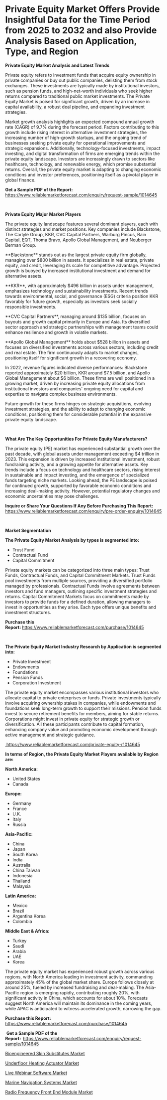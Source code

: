 <p><h1>Private Equity Market Offers Provide Insightful Data for the Time Period from 2025 to 2032 and also Provide Analysis Based on Application, Type, and Region</h1></p><p><strong>Private Equity Market Analysis and Latest Trends</strong></p>
<p><p>Private equity refers to investment funds that acquire equity ownership in private companies or buy out public companies, delisting them from stock exchanges. These investments are typically made by institutional investors, such as pension funds, and high-net-worth individuals who seek higher returns compared to traditional public market investments. The Private Equity Market is poised for significant growth, driven by an increase in capital availability, a robust deal pipeline, and expanding investment strategies.</p><p>Market growth analysis highlights an expected compound annual growth rate (CAGR) of 9.7% during the forecast period. Factors contributing to this growth include rising interest in alternative investment strategies, the increasing number of high-growth startups, and the ongoing trend of businesses seeking private equity for operational improvements and strategic expansions. Additionally, technology-focused investments, impact investing, and digital transformation of firms are emerging trends within the private equity landscape. Investors are increasingly drawn to sectors like healthcare, technology, and renewable energy, which promise substantial returns. Overall, the private equity market is adapting to changing economic conditions and investor preferences, positioning itself as a pivotal player in global finance.</p></p>
<p><strong>Get a Sample PDF of the Report:&nbsp;</strong> <a href="https://www.reliablemarketforecast.com/enquiry/request-sample/1014645?utm_campaign=1893&utm_medium=2&utm_source=Github&utm_content=ia&utm_term=06032025&utm_id=private-equity">https://www.reliablemarketforecast.com/enquiry/request-sample/1014645</a></p>
<p>&nbsp;</p>
<p><strong>Private Equity Major Market Players</strong></p>
<p><p>The private equity landscape features several dominant players, each with distinct strategies and market positions. Key companies include Blackstone, The Carlyle Group, KKR, CVC Capital Partners, Warburg Pincus, Bain Capital, EQT, Thoma Bravo, Apollo Global Management, and Neuberger Berman Group.</p><p>**Blackstone** stands out as the largest private equity firm globally, managing over $800 billion in assets. It specializes in real estate, private equity, and credit, leveraging its scale for competitive advantage. Projected growth is buoyed by increased institutional investment and demand for alternative assets.</p><p>**KKR**, with approximately $496 billion in assets under management, emphasizes technology and sustainability investments. Recent trends towards environmental, social, and governance (ESG) criteria position KKR favorably for future growth, especially as investors seek socially responsible investments.</p><p>**CVC Capital Partners**, managing around $135 billion, focuses on buyouts and growth capital primarily in Europe and Asia. Its diversified sector approach and strategic partnerships with management teams could enhance resilience and growth in volatile markets.</p><p>**Apollo Global Management** holds about $528 billion in assets and focuses on diversified investments across various sectors, including credit and real estate. The firm continuously adapts to market changes, positioning itself for significant growth in a recovering economy.</p><p>In 2022, revenue figures indicated diverse performances: Blackstone reported approximately $20 billion, KKR around $7.5 billion, and Apollo Global Management about $6 billion. These firms are well positioned in a growing market, driven by increasing private equity allocations from institutional investors and companies' ongoing need for capital and expertise to navigate complex business environments.</p><p>Future growth for these firms hinges on strategic acquisitions, evolving investment strategies, and the ability to adapt to changing economic conditions, positioning them for considerable potential in the expansive private equity landscape.</p></p>
<p>&nbsp;</p>
<p><strong>What Are The Key Opportunities For Private Equity Manufacturers?</strong></p>
<p><p>The private equity (PE) market has experienced substantial growth over the past decade, with global assets under management exceeding $4 trillion in 2023. This expansion is driven by increased institutional investment, robust fundraising activity, and a growing appetite for alternative assets. Key trends include a focus on technology and healthcare sectors, rising interest in sustainable and impact investing, and the emergence of specialized funds targeting niche markets. Looking ahead, the PE landscape is poised for continued growth, supported by favorable economic conditions and increasing deal-making activity. However, potential regulatory changes and economic uncertainties may pose challenges.</p></p>
<p><strong>Inquire or Share Your Questions If Any Before Purchasing This Report:</strong> <a href="https://www.reliablemarketforecast.com/enquiry/pre-order-enquiry/1014645?utm_campaign=1893&utm_medium=2&utm_source=Github&utm_content=ia&utm_term=06032025&utm_id=private-equity">https://www.reliablemarketforecast.com/enquiry/pre-order-enquiry/1014645</a></p>
<p>&nbsp;</p>
<p><strong>Market Segmentation</strong></p>
<p><strong>The Private Equity Market Analysis by types is segmented into:</strong></p>
<p><ul><li>Trust Fund</li><li>Contractual Fund</li><li>Capital Commitment</li></ul></p>
<p><p>Private equity markets can be categorized into three main types: Trust Funds, Contractual Funds, and Capital Commitment Markets. Trust Funds pool investments from multiple sources, providing a diversified portfolio managed by professionals. Contractual Funds involve agreements between investors and fund managers, outlining specific investment strategies and returns. Capital Commitment Markets focus on commitments made by investors to provide funds for a defined duration, allowing managers to invest in opportunities as they arise. Each type offers unique benefits and investment structures.</p></p>
<p><strong>Purchase this Report:&nbsp;</strong><a href="https://www.reliablemarketforecast.com/purchase/1014645?utm_campaign=1893&utm_medium=2&utm_source=Github&utm_content=ia&utm_term=06032025&utm_id=private-equity">https://www.reliablemarketforecast.com/purchase/1014645</a></p>
<p>&nbsp;</p>
<p><strong>The Private Equity Market Industry Research by Application is segmented into:</strong></p>
<p><ul><li>Private Investment</li><li>Endowments</li><li>Foundations</li><li>Pension Funds</li><li>Corporation Investment</li></ul></p>
<p><p>The private equity market encompasses various institutional investors who allocate capital to private enterprises or funds. Private investments typically involve acquiring ownership stakes in companies, while endowments and foundations seek long-term growth to support their missions. Pension funds invest to secure retirement benefits for members, aiming for stable returns. Corporations might invest in private equity for strategic growth or diversification. All these participants contribute to capital formation, enhancing company value and promoting economic development through active management and strategic guidance.</p></p>
<p><a href="https://www.reliablemarketforecast.com/private-equity-r1014645?utm_campaign=1893&utm_medium=2&utm_source=Github&utm_content=ia&utm_term=06032025&utm_id=private-equity">&nbsp;https://www.reliablemarketforecast.com/private-equity-r1014645</a></p>
<p><strong>In terms of Region, the Private Equity Market Players available by Region are:</strong></p>
<p>
    <p> <strong> North America: </strong>
        <ul>
            <li>United States</li>
            <li>Canada</li>
        </ul>
        </p> 
    <p> <strong> Europe: </strong>
        <ul>
            <li>Germany</li>
            <li>France</li>
            <li>U.K.</li>
            <li>Italy</li>
            <li>Russia</li>
        </ul>
        </p> 
    <p> <strong> Asia-Pacific: </strong>
        <ul>
            <li>China</li>
            <li>Japan</li>
            <li>South Korea</li>
            <li>India</li>
            <li>Australia</li>
            <li>China Taiwan</li>
            <li>Indonesia</li>
            <li>Thailand</li>
            <li>Malaysia</li>
        </ul>
        </p> 
    <p> <strong> Latin America: </strong>
        <ul>
            <li>Mexico</li>
            <li>Brazil</li>
            <li>Argentina Korea</li>
            <li>Colombia</li>
        </ul>
        </p> 
    <p> <strong> Middle East & Africa: </strong>
        <ul>
            <li>Turkey</li>
            <li>Saudi</li>
            <li>Arabia</li>
            <li>UAE</li>
            <li>Korea</li>
        </ul>
    </p>
    </p>
<p><p>The private equity market has experienced robust growth across various regions, with North America leading in investment activity, commanding approximately 45% of the global market share. Europe follows closely at around 25%, fueled by increased fundraising and deal-making. The Asia-Pacific region is emerging rapidly, contributing roughly 20%, with significant activity in China, which accounts for about 10%. Forecasts suggest North America will maintain its dominance in the coming years, while APAC is anticipated to witness accelerated growth, narrowing the gap.</p></p>
<p><strong>Purchase this Report: </strong><a href="https://www.reliablemarketforecast.com/purchase/1014645?utm_campaign=1893&utm_medium=2&utm_source=Github&utm_content=ia&utm_term=06032025&utm_id=private-equity">https://www.reliablemarketforecast.com/purchase/1014645</a></p>
<p>&nbsp;<strong>Get a Sample PDF of the Report:&nbsp;&nbsp;</strong><a href="https://www.reliablemarketforecast.com/enquiry/request-sample/1014645?utm_campaign=1893&utm_medium=2&utm_source=Github&utm_content=ia&utm_term=06032025&utm_id=private-equity">https://www.reliablemarketforecast.com/enquiry/request-sample/1014645</a></p>
<p><strong></strong></p>
<p><p><a href="https://github.com/saguegrody74/Market-Research-Report-List-1/blob/main/bioengineered-skin-substitutes-market.md?utm_campaign=1893&utm_medium=2&utm_source=Github&utm_content=ia&utm_term=06032025&utm_id=private-equity">Bioengineered Skin Substitutes Market</a></p><p><a href="https://github.com/luerabollevc/Market-Research-Report-List-1/blob/main/underfloor-heating-actuator-market.md?utm_campaign=1893&utm_medium=2&utm_source=Github&utm_content=ia&utm_term=06032025&utm_id=private-equity">Underfloor Heating Actuator Market</a></p><p><a href="https://github.com/aertsfecto0h/Market-Research-Report-List-1/blob/main/live-webinar-software-market.md?utm_campaign=1893&utm_medium=2&utm_source=Github&utm_content=ia&utm_term=06032025&utm_id=private-equity">Live Webinar Software Market</a></p><p><a href="https://github.com/denighoylen1/Market-Research-Report-List-1/blob/main/marine-navigation-systems-market.md?utm_campaign=1893&utm_medium=2&utm_source=Github&utm_content=ia&utm_term=06032025&utm_id=private-equity">Marine Navigation Systems Market</a></p><p><a href="https://github.com/tornapruttuz/Market-Research-Report-List-1/blob/main/radio-frequency-front-end-module-market.md?utm_campaign=1893&utm_medium=2&utm_source=Github&utm_content=ia&utm_term=06032025&utm_id=private-equity">Radio Frequency Front End Module Market</a></p></p>